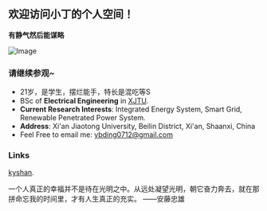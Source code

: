 ## 欢迎访问小丁的个人空间！

**有静气然后能谋略**

![Image](https://github.com/EEEverglow/IMAGE/blob/main/2019-01-21%2012.23.46%201.jpg?raw=true)



### 请继续参观~
- 21岁，是学生，摆烂能手，特长是混吃等S
- BSc of **Electrical Engineering** in [XJTU](http://ee.xjtu.edu.cn/).
- **Current Research Interests**: Integrated Energy System, Smart Grid, Renewable Penetrated Power System.
- **Address**: Xi'an Jiaotong University, Beilin District, Xi'an, Shaanxi, China
- Feel Free to email me: ybding0712@gmail.com

### Links
[kyshan](https://dnspod.qcloud.com/static/webblock.html?d=shankeyi.com).

一个人真正的幸福并不是待在光明之中。从远处凝望光明，朝它奋力奔去，就在那拼命忘我的时间里，才有人生真正的充实。  ——安藤忠雄
